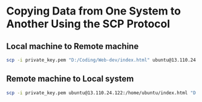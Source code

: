 # Copying Data from One System to Another Using the SCP Protocol

## Local machine to Remote machine

```bash
scp -i private_key.pem "D:/Coding/Web-dev/index.html" ubuntu@13.110.24.122:/home/ubuntu 
```

## Remote machine to Local system

```bash
scp -i private_key.pem ubuntu@13.110.24.122:/home/ubuntu/index.html "D:/Coding/Web-dev/"
```